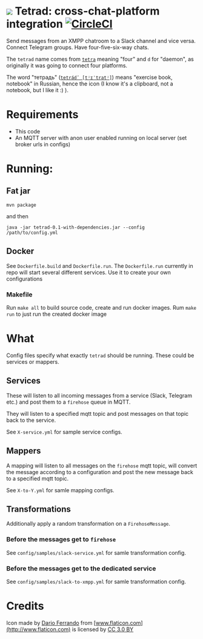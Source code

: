 # ![](./icon.png) Tetrad: cross-chat-platform integration [![CircleCI](https://circleci.com/gh/dmitriid/tetrad.svg?style=svg)](https://circleci.com/gh/dmitriid/tetrad)

Send messages from an XMPP chatroom to a Slack channel and vice versa.
Connect Telegram groups. Have four-five-six-way chats.

The `tetrad` name comes from [`tetra`](https://en.wiktionary.org/wiki/tetra-#Prefix)
meaning "four" and `d` for "daemon", as originally it was going to connect
four platforms.

The word "тетрадь" ([`tetrádʹ [tʲɪˈtratʲ]`](https://en.wiktionary.org/wiki/тетрадь#Pronunciation))
means "exercise book, notebook" in Russian, hence the icon (I know it's a
clipboard, not a notebook, but I like it :) ).

# Requirements

- This code
- An MQTT server with anon user enabled running on local server (set
broker urls in configs)

# Running:

## Fat jar

```
mvn package
```
and then
```
java -jar tetrad-0.1-with-dependencies.jar --config /path/to/config.yml
```

## Docker

See `Dockerfile.build` and `Dockerfile.run`. The `Dockerfile.run` currently in repo
will start several different services. Use it to create your own configurations

### Makefile

Run `make all` to build source code, create and run docker images. Rum `make run`
to just run the created docker image

# What

Config files specify what exactly `tetrad` should be running. These could be
services or mappers.

## Services

These will listen to all incoming messages from a service (Slack,
Telegram etc.) and post them to a `firehose` queue in MQTT.

They will listen to a specified mqtt topic and post messages on that
topic back to the service.

See `X-service.yml` for sample service configs.

## Mappers

A mapping will listen to all messages on the `firehose` mqtt topic, will
convert the message according to a configuration and post the new message
back to a specified mqtt topic.

See `X-to-Y.yml` for samle mapping configs.

## Transformations

Additionally apply a random transformation on a `FirehoseMessage`.

### Before the messages get to `firehose`
See `config/samples/slack-service.yml` for samle transformation config.

### Before the messages get to the dedicated service
See `config/samples/slack-to-xmpp.yml` for samle transformation config.

# Credits

Icon made by [Dario Ferrando](http://www.flaticon.com/authors/dario-ferrando)
from [www.flaticon.com](http://www.flaticon.com) is licensed by
[CC 3.0 BY](http://creativecommons.org/licenses/by/3.0/)

